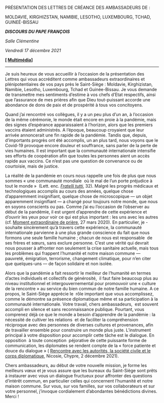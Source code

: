 PRÉSENTATION DES LETTRES DE CRÉANCE DES AMBASSADEURS DE :

MOLDAVIE, KIRGHIZSTAN, NAMIBIE, LESOTHO, LUXEMBOURG, TCHAD, GUINEÉ-BISSAU

***DISCOURS DU PAPE FRANÇOIS***

*Salle Clémentine*

*Vendredi 17 décembre 2021*

**[ [Multimédia](http://w2.vatican.va/content/francesco/fr/events/event.dir.html/content/vaticanevents/fr/2021/12/17/nuovi-ambasciatori.html)]**

_________________________________

Je suis heureux de vous accueillir à l’occasion de la présentation des Lettres qui vous accréditent comme ambassadeurs extraordinaires et plénipotentiaires de vos pays près le Saint-Siège : Moldavie, Kirghizistan, Namibie, Lesotho, Luxembourg, Tchad et Guinée-Bissau. Je vous demande de transmettre mes sentiments d’estime à vos chefs d’Etat respectifs, ainsi que l’assurance de mes prières afin que Dieu tout-puissant accorde une abondance de dons de paix et de prospérité à tous vos concitoyens.

Quand j’ai rencontré vos collègues, il y a un peu plus d’un an, à l’occasion de la même cérémonie, le monde était encore en proie à la pandémie, mais des signes d’espérance apparaissaient à l’horizon, alors que les premiers vaccins étaient administrés. A l’époque, beaucoup croyaient que leur arrivée annoncerait une fin rapide de la pandémie. Tandis que, depuis, d’importants progrès ont été accomplis, un an plus tard, nous voyons que le Covid-19 provoque encore douleur et souffrance, sans parler de la perte de vies humaines. Il est important que la communauté internationale intensifie ses efforts de coopération afin que toutes les personnes aient un accès rapide aux vaccins. Ce n’est pas une question de convenance ou de courtoisie, mais de justice.

La réalité de la pandémie en cours nous rappelle une fois de plus que nous sommes « une communauté mondiale  où le mal de l’un porte préjudice à tout le monde »  (Lett. enc. *[Fratelli tutti](https://www.vatican.va/content/francesco/fr/encyclicals/documents/papa-francesco_20201003_enciclica-fratelli-tutti.html#32)*, 32). Malgré les progrès médicaux et technologiques accomplis au cours des années, quelque chose d’apparemment insignifiant, quelque chose de microscopique — un objet apparemment insignifiant — a changé pour toujours notre monde, que nous en soyons conscients ou pas. Comme j’ai eu l’occasion de l’observer au début de la pandémie, il est urgent d’apprendre de cette expérience et d’ouvrir les yeux pour voir ce qui est plus important : les uns avec les autres (cf. [Moment extraordinaire de prière](https://www.vatican.va/content/francesco/fr/events/event.dir.html/content/vaticanevents/fr/2020/3/27/uniti-in-preghiera.html), 27 mars 2020). En particulier, je -souhaite sincèrement qu’à travers cette expérience, la communauté internationale parvienne à une plus grande conscience du fait que nous formons une seule famille humaine ; chacun de nous est responsable  de ses frères et sœurs, sans exclure personne. C’est une vérité qui devrait nous pousser à affronter non seulement la crise sanitaire actuelle, mais tous les problèmes qui frappent l’humanité et notre maison commune — pauvreté, émigration, terrorisme, changement climatique, pour n’en citer que quelques-uns — de façon solidaire et non isolée.

Alors que la pandémie a fait ressortir le meilleur de l’humanité en termes d’actes individuels et collectifs de générosité,  il faut faire beaucoup plus au niveau institutionnel et intergouvernemental pour promouvoir une « culture de la rencontre » au service du bien commun de notre famille humaine. A ce propos, le Saint-Siège apprécie le  rôle important que vous accomplissez, comme le démontre sa présence diplomatique même et sa participation à la communauté internationale. Votre travail, chers ambassadeurs,  est souvent accompli en silence et sans reconnaissance publique. Pourtant, vous comprenez déjà ce que le monde a besoin d’apprendre de la pandémie : la nécessité de cultiver les relations  et de faciliter la compréhension réciproque avec des personnes de diverses cultures et provenances, afin de travailler ensemble pour construire un monde plus juste. L’instrument principal à votre disposition pour accomplir cette tâche est le dialogue. En opposition  à toute conception  péjorative de cette puissante forme de communication, les diplomates se rendent compte de la « force patiente et douce du dialogue » ( [Rencontre avec les autorités, la société civile et le corps diplomatique](https://www.vatican.va/content/francesco/fr/speeches/2021/december/documents/20211202-cipro-autorita.html), Nicosie, Chypre, 2 décembre 2021).

Chers ambassadeurs, au début de votre nouvelle mission, je forme les meilleurs vœux et je vous assure que les bureaux du Saint-Siège sont prêts à instaurer avec vous un dialogue fructueux pour affronter des questions d’intérêt commun, en particulier celles qui concernent l’humanité et notre maison commune. Sur vous, sur vos familles, sur vos collaborateurs et sur votre personnel, j’invoque cordialement d’abondantes bénédictions divines. Merci !